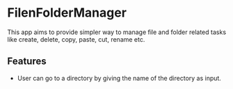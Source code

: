 # FilenFolderManager
This app aims to provide simpler way to manage file and folder related tasks like create, delete, copy, paste, cut, rename etc. 
## Features
- User can go to a directory by giving the name of the directory as input.
